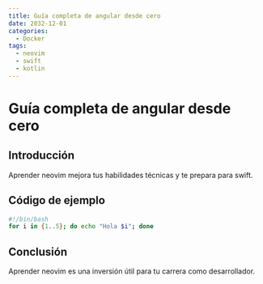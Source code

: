 ```yaml
---
title: Guía completa de angular desde cero
date: 2032-12-01
categories:
  - Docker
tags:
  - neovim
  - swift
  - kotlin
---
```


# Guía completa de angular desde cero

## Introducción

Aprender neovim mejora tus habilidades técnicas y te prepara para swift.

## Código de ejemplo

```bash
#!/bin/bash
for i in {1..5}; do echo "Hola $i"; done
```

## Conclusión

Aprender neovim es una inversión útil para tu carrera como desarrollador.